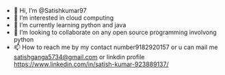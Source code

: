 - 👋 Hi, I’m @Satishkumar97
- 👀 I’m interested in cloud computing
- 🌱 I’m currently learning python and java         
- 💞️ I’m looking to collaborate on any open source programming involvong python
- 📫 How to reach me by my contact number9182920157 or u can mail me satishganga5734@gmail.com or linkdin profile https://www.linkedin.com/in/satish-kumar-923889137/

<!---
Satishkumar97/Satishkumar97 is a ✨ special ✨ repository because its `README.md` (this file) appears on your GitHub profile.
You can click the Preview link to take a look at your changes.
--->
